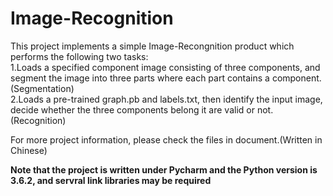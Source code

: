 # Image-Recognition

This project implements a simple Image-Recongnition product which performs the following two tasks:  
1.Loads a specified component image consisting of three components, and segment the image into three parts where each part contains a component.(Segmentation)  
2.Loads a pre-trained graph.pb and labels.txt, then identify the input image, decide whether the three components belong it are valid or not.(Recognition)
  
For more project information, please check the files in document.(Written in Chinese)

**Note that the project is written under Pycharm and the Python version is 3.6.2, and servral link libraries may be required**

